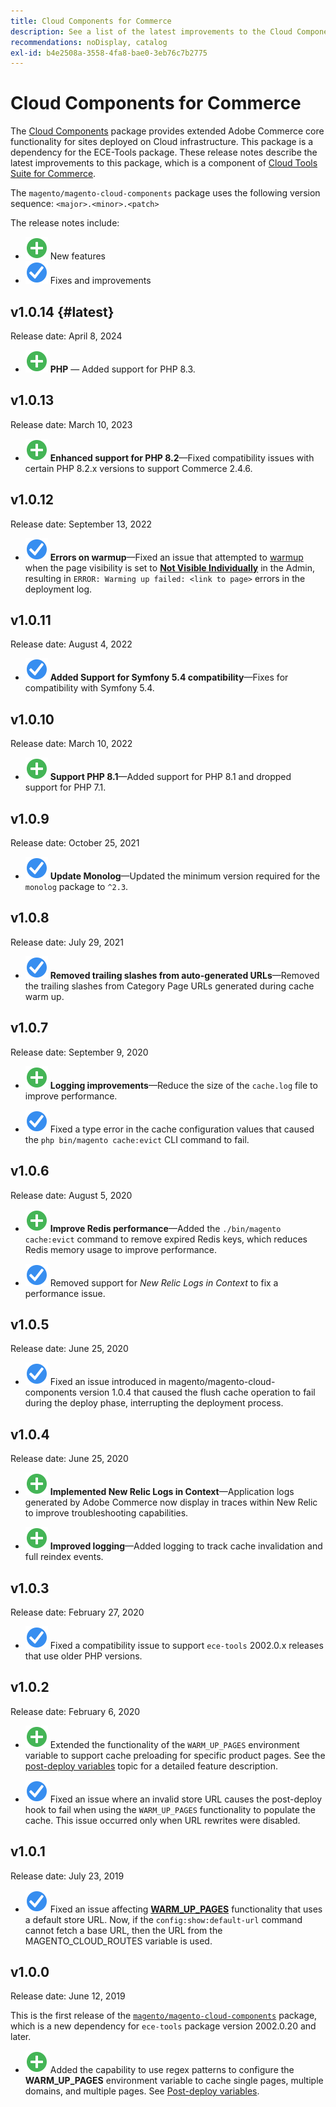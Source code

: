 ```yaml
---
title: Cloud Components for Commerce
description: See a list of the latest improvements to the Cloud Components package.
recommendations: noDisplay, catalog
exl-id: b4e2508a-3558-4fa8-bae0-3eb76c7b2775
---
```

# Cloud Components for Commerce

The [Cloud Components](https://github.com/magento/magento-cloud-components) package provides extended Adobe Commerce core functionality for sites deployed on Cloud infrastructure. This package is a dependency for the ECE-Tools package. These release notes describe the latest improvements to this package, which is a component of [Cloud Tools Suite for Commerce](cloud-tools-suite.md).

The `magento/magento-cloud-components` package uses the following version sequence: `<major>.<minor>.<patch>`

The release notes include:

-  ![new icon](../../assets/new.svg) New features
-  ![fix icon](../../assets/fix.svg) Fixes and improvements

<!--Add release notes below-->

## v1.0.14 {#latest}

Release date: April 8, 2024

-  ![new icon](../../assets/new.svg) **PHP** — Added support for PHP 8.3.

## v1.0.13

Release date: March 10, 2023

-  ![new icon](../../assets/new.svg) **Enhanced support for PHP 8.2**—Fixed compatibility issues with certain PHP 8.2.x versions to support Commerce 2.4.6.

## v1.0.12

Release date: September 13, 2022

-  ![fix icon](../../assets/fix.svg) **Errors on warmup**—Fixed an issue that attempted to [warmup](../environment/variables-post-deploy.md#warm_up_pages) when the page visibility is set to [**Not Visible Individually**](https://docs.magento.com/user-guide/system/data-attributes-product.html#simple-product-csv-file-structure) in the Admin, resulting in `ERROR: Warming up failed: <link to page>` errors in the deployment log.<!-- MCLOUD-9134 -->

## v1.0.11

Release date: August 4, 2022

-  ![fix icon](../../assets/fix.svg) **Added Support for Symfony 5.4 compatibility**—Fixes for compatibility with Symfony 5.4.<!-- AC-3550 -->

## v1.0.10

Release date: March 10, 2022

-  ![new icon](../../assets/new.svg) **Support PHP 8.1**—Added support for PHP 8.1 and dropped support for PHP 7.1.

## v1.0.9

Release date: October 25, 2021

-  ![fix icon](../../assets/fix.svg) **Update Monolog**—Updated the minimum version required for the `monolog` package to `^2.3`.<!-- ACMP-1263 -->

## v1.0.8

Release date: July 29, 2021

-  ![fix icon](../../assets/fix.svg) **Removed trailing slashes from auto-generated URLs**—Removed the trailing slashes from Category Page URLs generated during cache warm up.<!--MCLOUD-7192-->

## v1.0.7

Release date: September 9, 2020

-  ![new icon](../../assets/new.svg) **Logging improvements**—Reduce the size of the `cache.log` file to improve performance.<!--MCLOUD-6859-->

-  ![fix icon](../../assets/fix.svg) Fixed a type error in the cache configuration values that caused the `php bin/magento cache:evict` CLI command to fail.

## v1.0.6

Release date: August 5, 2020

-  ![new icon](../../assets/new.svg) **Improve Redis performance**—Added the `./bin/magento cache:evict` command to remove expired Redis keys, which reduces Redis memory usage to improve performance.<!--MCLOUD-6023-->

-  ![fix icon](../../assets/fix.svg) Removed support for *New Relic Logs in Context* to fix a performance issue.<!--MCLOUD-6422-->

## v1.0.5

Release date: June 25, 2020

-  ![fix icon](../../assets/fix.svg) Fixed an issue introduced in magento/magento-cloud-components version 1.0.4 that caused the flush cache operation to fail during the deploy phase, interrupting the deployment process.

## v1.0.4

Release date: June 25, 2020

-  ![new icon](../../assets/new.svg) **Implemented New Relic Logs in Context**—Application logs generated by Adobe Commerce now display in traces within New Relic to improve troubleshooting capabilities.<!--MCLOUD-6029-->

-  ![new icon](../../assets/new.svg) **Improved logging**—Added logging to track cache invalidation and full reindex events.<!--MCLOUD-6157-->

## v1.0.3

Release date: February 27, 2020

-  ![fix icon](../../assets/fix.svg) Fixed a compatibility issue to support `ece-tools` 2002.0.x releases that use older PHP versions.

## v1.0.2

Release date: February 6, 2020

-  ![new icon](../../assets/new.svg) Extended the functionality of the `WARM_UP_PAGES` environment variable to support cache preloading for specific product pages. See the [post-deploy variables](../environment/variables-post-deploy.md#warm_up_pages) topic for a detailed feature description.<!--MAGECLOUD-4444-->

-  ![fix icon](../../assets/fix.svg) Fixed an issue where an invalid store URL causes the post-deploy hook to fail when using the `WARM_UP_PAGES` functionality to populate the cache. This issue occurred only when URL rewrites were disabled.<!-- MAGECLOUD-4094 -->

## v1.0.1

Release date: July 23, 2019

-  ![fix icon](../../assets/fix.svg) Fixed an issue affecting [**WARM_UP_PAGES**](../environment/variables-post-deploy.md#warm_up_pages) functionality that uses a default store URL. Now, if the `config:show:default-url` command cannot fetch a base URL, then the URL from the MAGENTO_CLOUD_ROUTES variable is used.<!-- MAGECLOUD-3866 -->

## v1.0.0

Release date: June 12, 2019

This is the first release of the [`magento/magento-cloud-components`](https://github.com/magento/magento-cloud-components) package, which is a new dependency for `ece-tools` package version 2002.0.20 and later.

-  ![new icon](../../assets/new.svg) Added the capability to use regex patterns to configure the **WARM_UP_PAGES** environment variable to cache single pages, multiple domains, and multiple pages. See [Post-deploy variables](../environment/variables-post-deploy.md#warm_up_pages).<!--MAGECLOUD-3258-->
